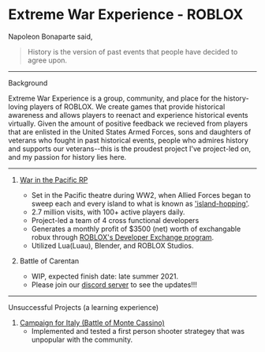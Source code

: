 # Extreme War Experience - ROBLOX

Napoleon Bonaparte said,
> History is the version of past events that people have decided to agree upon. 


 ----------------------------------------------------------------------------------------------------------------------------------------------------------------
 Background
 
 Extreme War Experience is a group, community, and place for the history-loving players of ROBLOX. We create games that provide historical awareness and allows players to reenact and experience historical events virtually. Given the amount of positive feedback we recieved from players that are enlisted in the United States Armed Forces, sons and daughters of veterans who fought in past historical events, people who admires history and supports our veterans--this is the proudest project I've project-led on, and my passion for history lies here.
 
 ----------------------------------------------------------------------------------------------------------------------------------------------------------------

1. [War in the Pacific RP](https://www.roblox.com/games/4840984599/War-in-the-Pacific-RP)
     - Set in the Pacific theatre during WW2, when Allied Forces began to sweep each and every island to what is known as
      ['island-hopping'](https://www.nationalww2museum.org/war/articles/pacific-strategy-1941-1944).
     - 2.7 million visits, with 100+ active players daily.
     - Project-led a team of 4 cross functional developers
     - Generates a monthly profit of $3500 (net) worth of exchangable robux through [ROBLOX's Developer Exchange program](https://en.help.roblox.com/hc/en-us/articles/203314100-Developer-Exchange-DevEx-FAQs).
     - Utilized Lua(Luau), Blender, and ROBLOX Studios.

2. Battle of Carentan
     - WIP, expected finish date: late summer 2021.
     - Please join our [discord server](https://discord.com/invite/FYdYv6u) to see the updates!!!




----------------------------------------------------------------------------------------------------------------------------------------------------------------
Unsuccessful Projects (a learning experience)

1. [Campaign for Italy (Battle of Monte Cassino)](https://www.roblox.com/games/5273068516/BETA-Campaign-of-Italy)
     - Implemented and tested a first person shooter strategey that was unpopular with the community.
     




